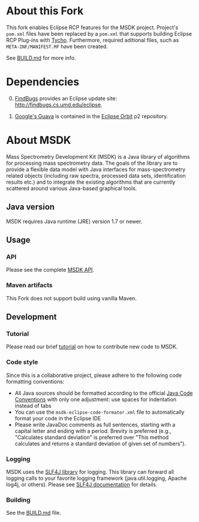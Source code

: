 # About this Fork

This fork enables Eclipse RCP features for the MSDK project.
Project's `pom.xml` files have been replaced by a `pom.xml` that supports building Eclipse RCP Plug-ins with [Tycho](https://eclipse.org/tycho/). Furthermore, required aditional files, such as `META-INF/MANIFEST.MF` have been created.

See [BUILD.md](BUILD.md) for more info.

# Dependencies

0. [FindBugs](http://findbugs.sourceforge.net) provides an Eclipse update site:
    http://findbugs.cs.umd.edu/eclipse.
    
0. [Google's Guava](https://github.com/google/guava) is contained in the [Eclipse Orbit](http://download.eclipse.org/tools/orbit/downloads/) p2 repository.

# About MSDK

Mass Spectrometry Development Kit (MSDK) is a Java library of algorithms for processing mass spectrometry data. The goals of the library are to provide a flexible data model with Java interfaces for mass-spectrometry related objects (including raw spectra, processed data sets, identification results etc.) and to integrate the existing algorithms that are currently scattered around various Java-based graphical tools.

## Java version

MSDK requires Java runtime (JRE) version 1.7 or newer.


## Usage

### API

Please see the complete [MSDK API](http://msdk.github.io/api/).

### Maven artifacts

This Fork does not support build using vanilla Maven.

## Development


### Tutorial

Please read our brief [tutorial](https://msdk.github.io/pull-request-tutorial.html) on how to contribute new code to MSDK.

### Code style

Since this is a collaborative project, please adhere to the following code formatting conventions:
* All Java sources should be formatted according to the official [Java Code Conventions](http://www.oracle.com/technetwork/java/javase/documentation/codeconvtoc-136057.html) with only one adjustment: use spaces for indentation instead of tabs
* You can use the `msdk-eclipse-code-formater.xml` file to automatically format your code in the Eclipse IDE
* Please write JavaDoc comments as full sentences, starting with a capital letter and ending with a period. Brevity is preferred (e.g., "Calculates standard deviation" is preferred over "This method calculates and returns a standard deviation of given set of numbers").

### Logging

MSDK uses the [SLF4J library](http://www.slf4j.org) for logging. This library can forward all logging calls to your favorite logging framework (java.util.logging, Apache log4j, or others). Please see [SLF4J documentation](http://www.slf4j.org/docs.html) for details.

### Building 

See the [BUILD.md](BUILD.md) file.
